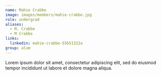 ```yaml
---
name: Mahie Crabbe
image: images/members/mahie-crabbe.jpg
role: undergrad
aliases:
  - M. Crabbe
  - M Crabbe
links: 
  linkedin: mahie-crabbe-55b51322a
group: alum
---
```


Lorem ipsum dolor sit amet, consectetur adipiscing elit, sed do eiusmod tempor incididunt ut labore et dolore magna aliqua.

